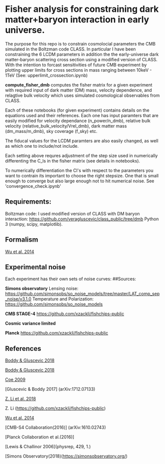 # Fisher analysis for constraining dark matter+baryon interaction in early universe. 

The purpose for this repo is to constrain cosmolocial parameters the CMB simulated in the Boltzman code CLASS. In particular I have been constraining the 6 LCDM parameters in addition the the early-universe dark matter-baryon scattering cross section using a modified version of CLASS. With the intention to forcast sensitivities of future CMB experiment by plotting upper limits for cross sections in mass ranging between 10keV - 1TeV (See: upperlimit_crossection.ipynb)

<b>compute_fisher_dmb</b> computes the fisher matrix for a given experiment with required input of dark matter (DM) mass, velocity dependence, and relagtive bulk velocity which uses simulated cosmological observables from CLASS.

Each of these notebooks (for given experiment) contains details on the equations used and their references. Each one has input paramters that are easily modified for velocity dependance (n_power/n_dmb), relative bulk velocity (relative_bulk_velocity/Vrel_dmb), dark matter mass (dm_mass/m_dmb), sky coverage (f_sky) etc.

The fiducal values for the LCDM paramters are also easily changed, as well as which one to include/not include.

Each setting above requres adjustment of the step size used in numerically differenting the C_ls in the fisher matrix (see details in notebooks).

To numerically differentiation the Cl's with respect to the parameters you want to contrain its important to choose the right stepsize. One that is small enough to converge but also large enough not to hit numerical noise. See 'convergence_check.ipynb'
## Requirements:
Boltzman code: I used modified version of CLASS with DM baryon interaction: https://github.com/veragluscevic/class_public/tree/dmb
Python 3 (numpy, scipy, matplotlib).



## Formalism
 

[Wu et al. 2014](https://arxiv.org/abs/1402.4108)


## Experimental noise
Each experiment has their own sets of noise curves:
##Sources: 

<b>Simons observatory</b>
Lensing noise: https://github.com/simonsobs/so_noise_models/tree/master/LAT_comp_sep_noise/v3.1.0
Temperature and Polarization: https://github.com/simonsobs/so_noise_models

<b>CMB STAGE-4</b>
https://github.com/xzackli/fishchips-public

<b>Cosmic variance limited</b>

<b>Planck</b>
https://github.com/xzackli/fishchips-public

## References

[Boddy & Gluscevic 2018](arXiv:1801.08609)

[Boddy & Gluscevic 2018](arXiv:1808.00001)

[Coe 2009](arXiv:0906.4123)

[Gluscevic & Boddy 2017] (arXiv:1712.07133)

[Z. Li et al. 2018](https://arxiv.org/pdf/1806.10165.pdf)

Z. Li (https://github.com/xzackli/fishchips-public)

[Wu et al. 2014](https://arxiv.org/abs/1402.4108)

[CMB-S4 Collaboration(2016)] (arXiv:1610.02743)

[Planck Collaboration et al.(2016)]

[Lewis & Challinor 2006](physrep, 429, 1.)

[Simons Observatory(2018)(https://simonsobservatory.org/)

